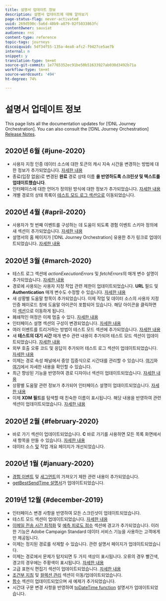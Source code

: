 ```yaml
---
title: 설명서 업데이트 정보
description: 설명서 업데이트에 대해 알아보기
page-status-flag: never-activated
uuid: 269d590c-5a6d-40b9-a879-02f5033863fc
contentOwner: sauviat
audience: rns
content-type: reference
topic-tags: journeys
discoiquuid: 5df34f55-135a-4ea8-afc2-f9427ce5ae7b
internal: n
snippet: y
translation-type: tm+mt
source-git-commit: 1e7765352ec91be50b51633927ab038d3492b71a
workflow-type: tm+mt
source-wordcount: '494'
ht-degree: 74%

---
```



# 설명서 업데이트 정보

This page lists all the documentation updates for [!DNL Journey Orchestration].
You can also consult the [!DNL Journey Orchestration] [Release Notes](../release-notes/release-notes.md).

## 2020년 6월 {#june-2020}

* 사용자 지정 인증 데이터 소스에 대한 토큰의 캐시 지속 시간을 변경하는 방법에 대한 정보가 추가되었습니다. [자세한 내용](../datasource/external-data-sources.md#section_wjp_nl5_nhb)
* 종료(입장 없음)로 변경된 **완료** 경로 상태 이름 **을 반영하도록 스크린샷 및 텍스트를 업데이트했습니다**.
* 인터페이스에 대한 언어가 정의된 방식에 대한 정보가 추가되었습니다. [자세한 내용](../about/user-interface.md)
* 개별 경로의 상태 목록이 [테스트 모드 로그 섹션으로](../building-journeys/testing-the-journey.md#viewing_logs) 이동되었습니다.

## 2020년 4월 {#april-2020}

* 사용자가 첫 번째 이벤트를 구성하는 데 도움이 되도록 경험 이벤트 스키마 정의에 새 섹션이 추가되었습니다. [자세한 내용](../event/experience-event-schema.md)
* 설명서의 홈 페이지가 [!DNL Journey Orchestration] 유용한 추가 링크로 업데이트되었습니다. [자세한 내용](../../journey-orchestration-home.md)

## 2020년 3월 {#march-2020}

* 테스트 로그 섹션에 _actionExecutionErrors_ 및 _fetchErrors_&#x200B;의 매개 변수 설명이 추가되었습니다. [자세한 내용](../building-journeys/testing-the-journey.md#viewing_logs)
* 경로에 사용되는 사용자 지정 작업 관련 제한이 업데이트되었습니다. **URL** 필드 및 **Authentication** 매개 변수도 수정할 수 있습니다. [자세한 내용](../action/about-custom-action-configuration.md)
* 새 상황별 도움말 항목이 추가되었습니다. 이제 작업 및 데이터 소스의 사용자 지정 인증 페이로드 창에 도움말 아이콘이 포함되어 있습니다. 해당 아이콘을 클릭하면 이 [섹션](../datasource/external-data-sources.md#section_wjp_nl5_nhb)으로 이동하게 됩니다.
* 폐쇄적인 여정은 이제 멈출 수 있다. [자세한 내용](../building-journeys/using-the-journey-designer.md)
* 인터페이스 설명 섹션의 구성이 변경되었습니다. [자세한 내용](../about/user-interface.md)
* 여러 이벤트를 트리거하는 방법이 테스트 모드 섹션에 추가되었습니다. [자세한 내용](../building-journeys/testing-the-journey.md#firing_events)
* 새 **테스트의 대기 시간** 매개 변수 관련 내용이 추가되어 테스트 모드 섹션이 업데이트되었습니다. [자세한 내용](../building-journeys/testing-the-journey.md)
* 외부 호출 오류 코드 및 응답이 추가되어 테스트 로그 섹션이 업데이트되었습니다. [자세한 내용](../building-journeys/testing-the-journey.md#viewing_logs)
* 이제는 경로 속성 패널에서 중앙 집중식으로 시간대를 관리할 수 있습니다. [여기](../building-journeys/changing-properties.md#timezone)와 [여기](../building-journeys/timezone-management.md)에서 자세한 내용을 확인할 수 있습니다.
* 최근 향상된 기능을 반영하여 경로 디자이너 섹션이 업데이트되었습니다. [자세한 내용](../building-journeys/using-the-journey-designer.md)
* 상황별 도움말 관련 정보가 추가되어 인터페이스 설명이 업데이트되었습니다. [자세한 내용](../about/user-interface.md#section_ksq_zr1_ffb)
* 이제 **XDM 필드**&#x200B;를 탐색할 때 친숙한 이름이 표시됩니다. 해당 내용을 반영하여 관련 섹션이 업데이트되었습니다. [자세한 내용](../about/user-interface.md#friendly-names-display)

## 2020년 2월 {#february-2020}

* 바로 가기 섹션이 업데이트되었습니다. **C** 바로 가기를 사용하면 모든 목록 화면에서 새 항목을 만들 수 있습니다. [자세한 내용](../about/user-interface.md#section_ksq_zr1_ffb)
* 데이터 소스 [및](../datasource/about-data-sources.md) 작업 [](../action/action.md) 개요 페이지가 개선되었습니다.

## 2020년 1월 {#january-2020}

* [경험 이벤트](../datasource/adobe-experience-platform-data-source.md) 및 [세그먼트](../functions/functioninsegment.md)의 가져오기 제한 관련 내용이 추가되었습니다.
* [getBestSendTime 설명서](../functions/functiongetbestsendtime.md)가 업데이트되었습니다.

## 2019년 12월 {#december-2019}

* 인터페이스 변경 사항을 반영하여 모든 스크린샷이 업데이트되었습니다.
* 테스트 모드 섹션이 업데이트되었습니다. [자세한 내용](../building-journeys/testing-the-journey.md)
* [이메일 전송 시간 최적화](../building-journeys/wait-activity.md) 및 [예측 피로도 점수](../usecase/leveraging-fatigue-scores.md) 섹션에 경고가 추가되었습니다. 이러한 기능은 Adobe Campaign Standard 데이터 서비스 기능을 사용하는 고객에게만 제공됩니다.
* 이제는 정지된 경로를 삭제할 수 있습니다. 관련 설명서 페이지가 업데이트되었습니다.
* 이제는 경로에서 문제가 탐지되면 두 가지 색상이 표시됩니다. 오류의 경우 빨간색, 경고의 경우에는 주황색이 표시됩니다. [자세한 내용](../about/troubleshooting.md)
* 고급 표현식 편집기 섹션이 업데이트되었습니다. [자세한 내용](../expression/expressionadvanced.md)
* [조건부 지침](../expression/conditional-instruction.md) 및 [컬렉션 관리](../expression/collection-management-functions.md) 섹션이 이동/업데이트되었습니다.
* [함수](../expression/functions.md) 섹션이 업데이트되었으며 새 예제가 추가되었습니다.
* 시간대 구문 변경 사항을 반영하여 [toDateTime function](../functions/functiontodatetime.md) 설명서가 업데이트되었습니다.
